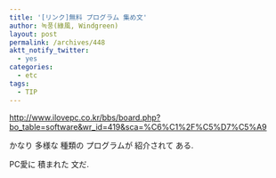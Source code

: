 ```yaml
---
title: '[リンク]無料 プログラム 集め文'
author: 녹풍(綠風, Windgreen)
layout: post
permalink: /archives/448
aktt_notify_twitter:
  - yes
categories:
  - etc
tags:
  - TIP
---
```

<a target="_top" href="http://www.ilovepc.co.kr/bbs/board.php?bo_table=software&wr_id=419&sca=%C6%C1%2F%C5%D7%C5%A9">http://www.ilovepc.co.kr/bbs/board.php?bo_table=software&wr_id=419&sca=%C6%C1%2F%C5%D7%C5%A9</a> <div>
  かなり 多様な 種類の プログラムが 紹介されて ある.
</div>

<div>
  PC愛に 積まれた 文だ.
</div>